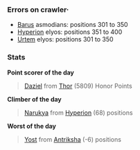 ### Errors on crawler·
- [Barus](/#/ranking/Barus) asmodians: positions 301 to 350
- [Hyperion](/#/ranking/Hyperion) elyos: positions 351 to 400
- [Urtem](/#/ranking/Urtem) elyos: positions 301 to 350


### Stats

**Point scorer of the day**
>[Daziel](/#/character/Thor/1197748) from [Thor](/#/ranking/Thor)  (5809) Honor Points


**Climber of the day**
>[Narukya](/#/character/Hyperion/604988) from [Hyperion](/#/ranking/Hyperion)  (68) positions


**Worst of the day**
>[Yost](/#/character/Antriksha/642109) from [Antriksha](/#/ranking/Antriksha)  (-6) positions



